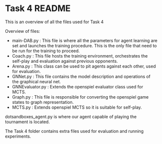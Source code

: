 # Task 4 README

This is an overview of all the files used for Task 4

Overview of files:
- main-DAB.py : This file is where all the parameters for agent learning are set and launches the training procedure. This is the only file that need to be run for the training to proceed.
- Coach.py : This file hosts the training environment, orchestrates the self-play and evaluation against previous opponents.
- Arena.py : This class can be used to pit agents against each other, used for evaluation.
- GNNet.py : This file contains the model description and operations of the graphical neural net.
- GNNEvaluator.py : Extends the openspiel evaluator class used for MCTS.
- Graph.py : This file is responsible for converting the openspiel game states to graph representation.
- MCTS.py : Extends openspiel MCTS so it is suitable for self-play.


dotsandboxes_agent.py is where our agent capable of playing the tournament is located.

The Task 4 folder contains extra files used for evaluation and running experiments.